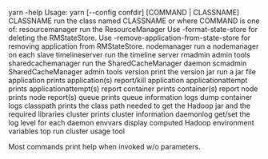 yarn -help
  Usage: yarn [--config confdir] [COMMAND | CLASSNAME]
    CLASSNAME                             run the class named CLASSNAME
   or
    where COMMAND is one of:
    resourcemanager                       run the ResourceManager
                                          Use -format-state-store for deleting the RMStateStore.
                                          Use -remove-application-from-state-store <appId> for
                                              removing application from RMStateStore.
    nodemanager                           run a nodemanager on each slave
    timelineserver                        run the timeline server
    rmadmin                               admin tools
    sharedcachemanager                    run the SharedCacheManager daemon
    scmadmin                              SharedCacheManager admin tools
    version                               print the version
    jar <jar>                             run a jar file
    application                           prints application(s)
                                          report/kill application
    applicationattempt                    prints applicationattempt(s)
                                          report
    container                             prints container(s) report
    node                                  prints node report(s)
    queue                                 prints queue information
    logs                                  dump container logs
    classpath                             prints the class path needed to
                                          get the Hadoop jar and the
                                          required libraries
    cluster                               prints cluster information
    daemonlog                             get/set the log level for each
                                          daemon
    envvars                               display computed Hadoop environment variables
    top                                   run cluster usage tool

  Most commands print help when invoked w/o parameters.
